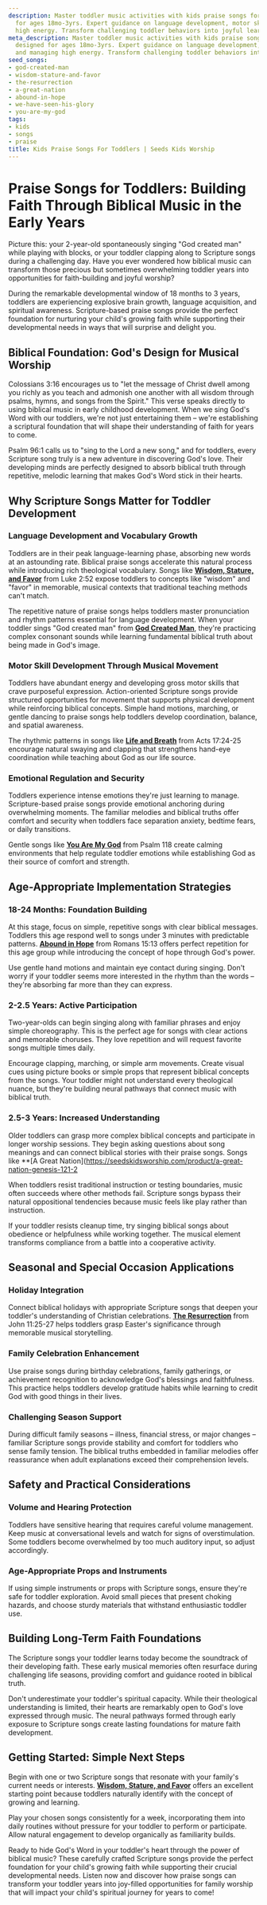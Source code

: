 ```yaml
---
description: Master toddler music activities with kids praise songs for toddlers designed
  for ages 18mo-3yrs. Expert guidance on language development, motor skills, and managing
  high energy. Transform challenging toddler behaviors into joyful learning!
meta_description: Master toddler music activities with kids praise songs for toddlers
  designed for ages 18mo-3yrs. Expert guidance on language development, motor skills,
  and managing high energy. Transform challenging toddler behaviors into joyful learning!
seed_songs:
- god-created-man
- wisdom-stature-and-favor
- the-resurrection
- a-great-nation
- abound-in-hope
- we-have-seen-his-glory
- you-are-my-god
tags:
- kids
- songs
- praise
title: Kids Praise Songs For Toddlers | Seeds Kids Worship
---
```

# Praise Songs for Toddlers: Building Faith Through Biblical Music in the Early Years

Picture this: your 2-year-old spontaneously singing "God created man" while playing with blocks, or your toddler clapping along to Scripture songs during a challenging day. Have you ever wondered how biblical music can transform those precious but sometimes overwhelming toddler years into opportunities for faith-building and joyful worship?

During the remarkable developmental window of 18 months to 3 years, toddlers are experiencing explosive brain growth, language acquisition, and spiritual awareness. Scripture-based praise songs provide the perfect foundation for nurturing your child's growing faith while supporting their developmental needs in ways that will surprise and delight you.

## Biblical Foundation: God's Design for Musical Worship

Colossians 3:16 encourages us to "let the message of Christ dwell among you richly as you teach and admonish one another with all wisdom through psalms, hymns, and songs from the Spirit." This verse speaks directly to using biblical music in early childhood development. When we sing God's Word with our toddlers, we're not just entertaining them – we're establishing a scriptural foundation that will shape their understanding of faith for years to come.

Psalm 96:1 calls us to "sing to the Lord a new song," and for toddlers, every Scripture song truly is a new adventure in discovering God's love. Their developing minds are perfectly designed to absorb biblical truth through repetitive, melodic learning that makes God's Word stick in their hearts.

## Why Scripture Songs Matter for Toddler Development

### Language Development and Vocabulary Growth

Toddlers are in their peak language-learning phase, absorbing new words at an astounding rate. Biblical praise songs accelerate this natural process while introducing rich theological vocabulary. Songs like **[Wisdom, Stature, and Favor](https://seedskidsworship.com/product/wisdom-stature-and-favor-luke-252-2/)** from Luke 2:52 expose toddlers to concepts like "wisdom" and "favor" in memorable, musical contexts that traditional teaching methods can't match.

The repetitive nature of praise songs helps toddlers master pronunciation and rhythm patterns essential for language development. When your toddler sings "God created man" from **[God Created Man](https://seedskidsworship.com/product/god-created-man-genesis-127/)**, they're practicing complex consonant sounds while learning fundamental biblical truth about being made in God's image.

### Motor Skill Development Through Musical Movement

Toddlers have abundant energy and developing gross motor skills that crave purposeful expression. Action-oriented Scripture songs provide structured opportunities for movement that supports physical development while reinforcing biblical concepts. Simple hand motions, marching, or gentle dancing to praise songs help toddlers develop coordination, balance, and spatial awareness.

The rhythmic patterns in songs like **[Life and Breath](https://seedskidsworship.com/product/life-and-breath-acts-1724-25/)** from Acts 17:24-25 encourage natural swaying and clapping that strengthens hand-eye coordination while teaching about God as our life source.

### Emotional Regulation and Security

Toddlers experience intense emotions they're just learning to manage. Scripture-based praise songs provide emotional anchoring during overwhelming moments. The familiar melodies and biblical truths offer comfort and security when toddlers face separation anxiety, bedtime fears, or daily transitions.

Gentle songs like **[You Are My God](https://seedskidsworship.com/product/you-are-my-god-psalm-1181-28-29/)** from Psalm 118 create calming environments that help regulate toddler emotions while establishing God as their source of comfort and strength.

## Age-Appropriate Implementation Strategies

### 18-24 Months: Foundation Building

At this stage, focus on simple, repetitive songs with clear biblical messages. Toddlers this age respond well to songs under 3 minutes with predictable patterns. **[Abound in Hope](https://seedskidsworship.com/product/abound-in-hope-romans-1513/)** from Romans 15:13 offers perfect repetition for this age group while introducing the concept of hope through God's power.

Use gentle hand motions and maintain eye contact during singing. Don't worry if your toddler seems more interested in the rhythm than the words – they're absorbing far more than they can express.

### 2-2.5 Years: Active Participation

Two-year-olds can begin singing along with familiar phrases and enjoy simple choreography. This is the perfect age for songs with clear actions and memorable choruses. They love repetition and will request favorite songs multiple times daily.

Encourage clapping, marching, or simple arm movements. Create visual cues using picture books or simple props that represent biblical concepts from the songs. Your toddler might not understand every theological nuance, but they're building neural pathways that connect music with biblical truth.

### 2.5-3 Years: Increased Understanding

Older toddlers can grasp more complex biblical concepts and participate in longer worship sessions. They begin asking questions about song meanings and can connect biblical stories with their praise songs. Songs like **[A Great Nation](https://seedskidsworship.com/product/a-great-nation-genesis-121-2

When toddlers resist traditional instruction or testing boundaries, music often succeeds where other methods fail. Scripture songs bypass their natural oppositional tendencies because music feels like play rather than instruction.

If your toddler resists cleanup time, try singing biblical songs about obedience or helpfulness while working together. The musical element transforms compliance from a battle into a cooperative activity.

## Seasonal and Special Occasion Applications

### Holiday Integration

Connect biblical holidays with appropriate Scripture songs that deepen your toddler's understanding of Christian celebrations. **[The Resurrection](https://seedskidsworship.com/product/the-resurrection-john-1125-27/)** from John 11:25-27 helps toddlers grasp Easter's significance through memorable musical storytelling.

### Family Celebration Enhancement

Use praise songs during birthday celebrations, family gatherings, or achievement recognition to acknowledge God's blessings and faithfulness. This practice helps toddlers develop gratitude habits while learning to credit God with good things in their lives.

### Challenging Season Support

During difficult family seasons – illness, financial stress, or major changes – familiar Scripture songs provide stability and comfort for toddlers who sense family tension. The biblical truths embedded in familiar melodies offer reassurance when adult explanations exceed their comprehension levels.

## Safety and Practical Considerations

### Volume and Hearing Protection

Toddlers have sensitive hearing that requires careful volume management. Keep music at conversational levels and watch for signs of overstimulation. Some toddlers become overwhelmed by too much auditory input, so adjust accordingly.

### Age-Appropriate Props and Instruments

If using simple instruments or props with Scripture songs, ensure they're safe for toddler exploration. Avoid small pieces that present choking hazards, and choose sturdy materials that withstand enthusiastic toddler use.

## Building Long-Term Faith Foundations

The Scripture songs your toddler learns today become the soundtrack of their developing faith. These early musical memories often resurface during challenging life seasons, providing comfort and guidance rooted in biblical truth.

Don't underestimate your toddler's spiritual capacity. While their theological understanding is limited, their hearts are remarkably open to God's love expressed through music. The neural pathways formed through early exposure to Scripture songs create lasting foundations for mature faith development.

## Getting Started: Simple Next Steps

Begin with one or two Scripture songs that resonate with your family's current needs or interests. **[Wisdom, Stature, and Favor](https://seedskidsworship.com/product/wisdom-stature-and-favor-luke-252-2/)** offers an excellent starting point because toddlers naturally identify with the concept of growing and learning.

Play your chosen songs consistently for a week, incorporating them into daily routines without pressure for your toddler to perform or participate. Allow natural engagement to develop organically as familiarity builds.

Ready to hide God's Word in your toddler's heart through the power of biblical music? These carefully crafted Scripture songs provide the perfect foundation for your child's growing faith while supporting their crucial developmental needs. Listen now and discover how praise songs can transform your toddler years into joy-filled opportunities for family worship that will impact your child's spiritual journey for years to come!

<script type="application/ld+json">
{
  "@context": "https://schema.org",
  "@type": "Article",
  "headline": "Kids Praise Songs For Toddlers",
  "author": {
    "@type": "Organization",
    "name": "Seeds Kids Worship"
  },
  "publisher": {
    "@type": "Organization",
    "name": "Seeds Kids Worship",
    "logo": {
      "@type": "ImageObject",
      "url": "https://seedskidsworship.com/logo.png"
    }
  },
  "datePublished": "2025-09-05T14:03:07.723441",
  "dateModified": "2025-09-05T14:03:07.723461",
  "description": "Master toddler music activities with kids praise songs for toddlers designed for ages 18mo-3yrs. Expert guidance on language development, motor skills, and mana",
  "mainEntityOfPage": {
    "@type": "WebPage",
    "@id": "https://seedskidsworship.com/activities/kids-praise-songs-for-toddlers/"
  }
}
</script>

<script type="application/ld+json">
{
  "@context": "https://schema.org",
  "@type": "Product",
  "name": "God Created Man",
  "description": "A scripture song about being created male and female in God's image",
  "url": "https://seedskidsworship.com/product/god-created-man-genesis-127/",
  "brand": {
    "@type": "Brand",
    "name": "Seeds Kids Worship"
  },
  "category": "Children's Christian Music",
  "album": "Hope"
}
</script>

<script type="application/ld+json">
{
  "@context": "https://schema.org",
  "@type": "Product",
  "name": "Wisdom, Stature, and Favor",
